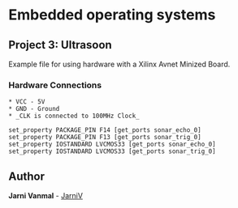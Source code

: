 # Embedded operating systems

## Project 3: Ultrasoon
Example file for using hardware with a Xilinx Avnet Minized Board.

### Hardware Connections

```
* VCC - 5V
* GND - Ground 
* _CLK is connected to 100MHz Clock_

set_property PACKAGE_PIN F14 [get_ports sonar_echo_0]
set_property PACKAGE_PIN F13 [get_ports sonar_trig_0]
set_property IOSTANDARD LVCMOS33 [get_ports sonar_echo_0]
set_property IOSTANDARD LVCMOS33 [get_ports sonar_trig_0]
```

## Author

**Jarni Vanmal** - [JarniV](https://github.com/JarniV)

